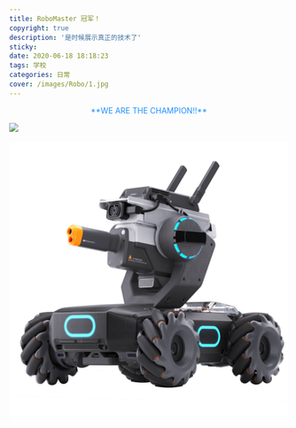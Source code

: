 ```yaml
---
title: RoboMaster 冠军！
copyright: true
description: '是时候展示真正的技术了'
sticky: 
date: 2020-06-18 18:18:23
tags: 学校
categories: 日常
cover: /images/Robo/1.jpg
---
```


<center><font color=Dodgerblue> **WE ARE THE CHAMPION!!** </font></center>

![](/images/Robo/3.jpg)

![](/images/Robo/2.jpg)

